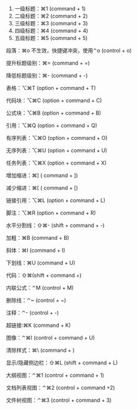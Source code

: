 1. 一级标题：⌘1 (command + 1)
2. 二级标题：⌘2 (command + 2)
3. 三级标题：⌘3 (command + 3)
4. 四级标题：⌘4 (command + 4)
5. 五级标题：⌘5 (command + 5)





段落：⌘o 不生效，快捷键冲突，使用⌃o (control + o)

提升标题级别：⌘= (command + =)

降低标题级别：⌘- (command + -)







表格：⌥⌘T (option + command + T)

代码块：⌥⌘C (option + command + C)

公式块：⌥⌘B (option + command + B)







引用：⌥⌘Q (option + command + Q)

有序列表：⌥⌘O (option + command + O)

无序列表：⌥⌘U (option + command + U)



任务列表：⌥⌘X (option + command + X)

增加缩进：⌘] ( command + ])

减少缩进：⌘[ ( command + [)



链接引用：⌥⌘L (option + command + L)

脚注：⌥⌘R (option + command + R)



水平分割线：⇧⌘- (shift + command + -)



加粗：⌘B (command + B)

斜体：⌘I (command + I)

下划线：⌘U (command + U)



代码：⇧⌘(shift + command +)



内联公式：⌃M (control + M)

删除线：⌃~ (control + ~)

注释：⌃- (control + -)



超链接:⌘K (command + K)

图像：⌃⌘I (control + command + U)

清除样式：⌘\ (command + )



显示/隐藏侧边栏：⇧⌘L (shift + command + L)

大纲视图：⌃⌘1 (control + command + 1)

文档列表视图：⌃⌘2 (control + command +2)

文件树视图：⌃⌘3 (control + command + 3)